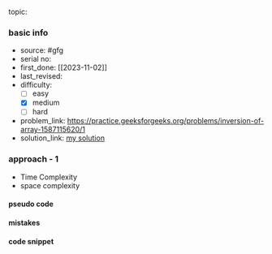 topic:

### basic info
- source: #gfg
- serial no:
- first_done: [[2023-11-02]]
- last_revised:
- difficulty:
	- [ ] easy
	- [x] medium
	- [ ] hard
- problem_link: https://practice.geeksforgeeks.org/problems/inversion-of-array-1587115620/1
- solution_link: [my solution](https://github.com/shadow-1310/DSA_practice/blob/master/GFG/array/inversion_count.py#L51-L92)

### approach - 1
- Time Complexity
- space complexity

#### pseudo code

#### mistakes

#### code snippet
```python

```